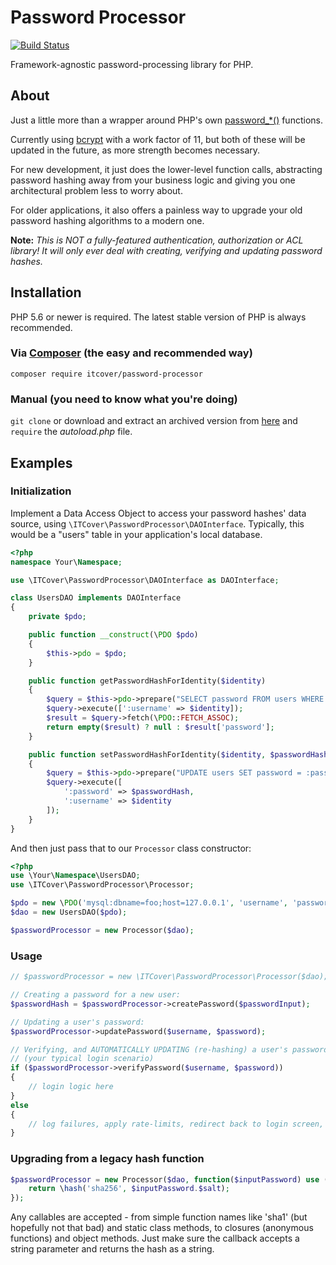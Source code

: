 # Password Processor

[![Build Status](https://travis-ci.org/ITCover/PasswordProcessor.svg?branch=master)](https://travis-ci.org/ITCover/PasswordProcessor)

Framework-agnostic password-processing library for PHP.

## About

Just a little more than a wrapper around PHP's own
[password_*()](https://secure.php.net/password) functions.

Currently using [bcrypt](https://en.wikipedia.org/wiki/Bcrypt) with a work
factor of 11, but both of these will be updated in the future, as more
strength becomes necessary.

For new development, it just does the lower-level function calls,
abstracting password hashing away from your business logic and giving you
one architectural problem less to worry about.

For older applications, it also offers a painless way to upgrade your old
password hashing algorithms to a modern one.

**Note:** *This is NOT a fully-featured authentication, authorization or
          ACL library! It will only ever deal with creating, verifying and
          updating password hashes.*

## Installation

PHP 5.6 or newer is required. The latest stable version of PHP is always recommended.

### Via [Composer](https://getcomposer.org/) (the easy and recommended way)

```
composer require itcover/password-processor
```

### Manual (you need to know what you're doing)

`git clone` or download and extract an archived version from
[here](https://github.com/ITCover/PasswordProcessor/releases)
and `require` the *autoload.php* file.

## Examples

### Initialization

Implement a Data Access Object to access your password hashes' data source,
using `\ITCover\PasswordProcessor\DAOInterface`. Typically, this would be a
"users" table in your application's local database.

```php
<?php
namespace Your\Namespace;

use \ITCover\PasswordProcessor\DAOInterface as DAOInterface;

class UsersDAO implements DAOInterface
{
    private $pdo;

    public function __construct(\PDO $pdo)
    {
        $this->pdo = $pdo;
    }

    public function getPasswordHashForIdentity($identity)
    {
        $query = $this->pdo->prepare("SELECT password FROM users WHERE username = :username");
        $query->execute([':username' => $identity]);
        $result = $query->fetch(\PDO::FETCH_ASSOC);
        return empty($result) ? null : $result['password'];
    }

    public function setPasswordHashForIdentity($identity, $passwordHash)
    {
        $query = $this->pdo->prepare("UPDATE users SET password = :password WHERE username = :username");
        $query->execute([
            ':password' => $passwordHash,
            ':username' => $identity
        ]);
    }
}
```

And then just pass that to our `Processor` class constructor:

```php
<?php
use \Your\Namespace\UsersDAO;
use \ITCover\PasswordProcessor\Processor;

$pdo = new \PDO('mysql:dbname=foo;host=127.0.0.1', 'username', 'password');
$dao = new UsersDAO($pdo);

$passwordProcessor = new Processor($dao);
```

### Usage

```php
// $passwordProcessor = new \ITCover\PasswordProcessor\Processor($dao);

// Creating a password for a new user:
$passwordHash = $passwordProcessor->createPassword($passwordInput);

// Updating a user's password:
$passwordProcessor->updatePassword($username, $password);

// Verifying, and AUTOMATICALLY UPDATING (re-hashing) a user's password
// (your typical login scenario)
if ($passwordProcessor->verifyPassword($username, $password))
{
    // login logic here
}
else
{
    // log failures, apply rate-limits, redirect back to login screen, etc.
}
```

### Upgrading from a legacy hash function

```php
$passwordProcessor = new Processor($dao, function($inputPassword) use ($salt) {
    return \hash('sha256', $inputPassword.$salt);
});
```

Any callables are accepted - from simple function names like 'sha1' (but
hopefully not that bad) and static class methods, to closures (anonymous
functions) and object methods. Just make sure the callback accepts a
string parameter and returns the hash as a string.

